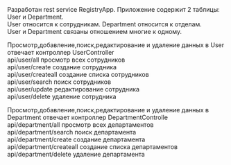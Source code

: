 <div>Разработан rest service RegistryApp. Приложение содержит 2 таблицы: User и Department.</div>
<div>User относится к сотрудникам. Department относится к отделам.</div>
<div>User и Department связаны отношением многие к одному.</div>
<p>
<div>Просмотр,добавление,поиск,редактирование и удаление данных в User отвечает контроллер UserController</div>
<div>api/user/all просмотр всех сотрудников</div>
<div>api/user/create создание сотрудника</div>
<div>api/user/createall создание списка сотрудников</div>
<div>api/user/search поиск сотрудников</div>
<div>api/user/update редактирование сотрудника</div>
<div>api/user/delete удаление сотрудника</div>
<p>
<div>Просмотр,добавление,поиск,редактирование и удаление данных в Department отвечает контроллер DepartmentControlle</div>
<div>api/department/all просмотр всех департаментов</div>
<div>api/department/search поиск департамента</div>
<div>api/department/create создание департамента</div>
<div>api/department/createall создание списка департаментов</div>
<div>api/department/delete удаление департамента</div>